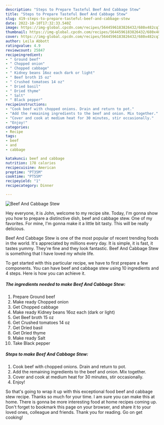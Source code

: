 ```yaml
---
description: "Steps to Prepare Tasteful Beef And Cabbage Stew"
title: "Steps to Prepare Tasteful Beef And Cabbage Stew"
slug: 419-steps-to-prepare-tasteful-beef-and-cabbage-stew
date: 2022-10-10T17:32:33.540Z
image: https://img-global.cpcdn.com/recipes/5644596183826432/680x482cq70/beef-and-cabbage-stew-recipe-main-photo.jpg
thumbnail: https://img-global.cpcdn.com/recipes/5644596183826432/680x482cq70/beef-and-cabbage-stew-recipe-main-photo.jpg
cover: https://img-global.cpcdn.com/recipes/5644596183826432/680x482cq70/beef-and-cabbage-stew-recipe-main-photo.jpg
author: Leila Abbott
ratingvalue: 4.9
reviewcount: 25847
recipeingredient:
- " Ground beef"
- " Chopped onion"
- " Chopped cabbage"
- " Kidney beans 16oz each dark or light"
- " Beef broth 15 oz"
- " Crushed tomatoes 14 oz"
- " Dried basil"
- " Dried thyme"
- " Salt"
- " Black pepper"
recipeinstructions:
- "Cook beef with chopped onions. Drain and return to pot."
- "Add the remaining ingredients to the beef and onion. Mix together."
- "Cover and cook at medium heat for 30 minutes, stir occasionally."
- "Enjoy!"
categories:
- Recipe
tags:
- beef
- and
- cabbage

katakunci: beef and cabbage 
nutrition: 178 calories
recipecuisine: American
preptime: "PT35M"
cooktime: "PT55M"
recipeyield: "1"
recipecategory: Dinner

---
```



![Beef And Cabbage Stew](https://img-global.cpcdn.com/recipes/5644596183826432/680x482cq70/beef-and-cabbage-stew-recipe-main-photo.jpg)

Hey everyone, it is John, welcome to my recipe site. Today, I'm gonna show you how to prepare a distinctive dish, beef and cabbage stew. One of my favorites. For mine, I'm gonna make it a little bit tasty. This will be really delicious.

Beef And Cabbage Stew is one of the most popular of recent trending foods in the world. It's appreciated by millions every day. It is simple, it is fast, it tastes yummy. They're fine and they look fantastic. Beef And Cabbage Stew is something that I have loved my whole life.




To get started with this particular recipe, we have to first prepare a few components. You can have beef and cabbage stew using 10 ingredients and 4 steps. Here is how you can achieve it.

<!--inarticleads1-->

##### The ingredients needed to make Beef And Cabbage Stew:

1. Prepare  Ground beef
1. Make ready  Chopped onion
1. Get  Chopped cabbage
1. Make ready  Kidney beans 16oz each (dark or light)
1. Get  Beef broth 15 oz
1. Get  Crushed tomatoes 14 oz
1. Get  Dried basil
1. Get  Dried thyme
1. Make ready  Salt
1. Take  Black pepper




<!--inarticleads2-->

##### Steps to make Beef And Cabbage Stew:

1. Cook beef with chopped onions. Drain and return to pot.
1. Add the remaining ingredients to the beef and onion. Mix together.
1. Cover and cook at medium heat for 30 minutes, stir occasionally.
1. Enjoy!




So that's going to wrap it up with this exceptional food beef and cabbage stew recipe. Thanks so much for your time. I am sure you can make this at home. There is gonna be more interesting food at home recipes coming up. Don't forget to bookmark this page on your browser, and share it to your loved ones, colleague and friends. Thank you for reading. Go on get cooking!
